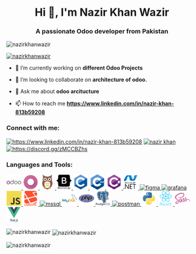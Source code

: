 <h1 align="center">Hi 👋, I'm Nazir Khan Wazir</h1>
<h3 align="center">A passionate Odoo developer from Pakistan</h3>

<p align="left"> <img src="https://komarev.com/ghpvc/?username=nazirkhanwazir&label=Profile%20views&color=0e75b6&style=flat" alt="nazirkhanwazir" /> </p>

<p align="left"> <a href="https://github.com/ryo-ma/github-profile-trophy"><img src="https://github-profile-trophy.vercel.app/?username=nazirkhanwazir" alt="nazirkhanwazir" /></a> </p>

- 🔭 I’m currently working on **different Odoo Projects**

- 👯 I’m looking to collaborate on **architecture of odoo.**

- 💬 Ask me about **odoo arcitucture**

- 📫 How to reach me **https://www.linkedin.com/in/nazir-khan-813b59208**

<h3 align="left">Connect with me:</h3>
<p align="left">
<a href="https://linkedin.com/in/https://www.linkedin.com/in/nazir-khan-813b59208" target="blank"><img align="center" src="https://raw.githubusercontent.com/rahuldkjain/github-profile-readme-generator/master/src/images/icons/Social/linked-in-alt.svg" alt="https://www.linkedin.com/in/nazir-khan-813b59208" height="30" width="40" /></a>
<a href="https://www.youtube.com/c/nazir khan" target="blank"><img align="center" src="https://raw.githubusercontent.com/rahuldkjain/github-profile-readme-generator/master/src/images/icons/Social/youtube.svg" alt="nazir khan" height="30" width="40" /></a>
<a href="https://discord.gg/https://discord.gg/zMCCBZhs" target="blank"><img align="center" src="https://raw.githubusercontent.com/rahuldkjain/github-profile-readme-generator/master/src/images/icons/Social/discord.svg" alt="https://discord.gg/zMCCBZhs" height="30" width="40" /></a>
</p>

<h3 align="left">Languages and Tools:</h3>
<p align="left"> <a href="https://www.odoo.com" target="_blank" rel="noreferrer"> <img src="https://github.com/Nazirkhanwazir/Nazirkhanwazir/blob/main/odoo2.png" alt="bootstrap" width="40" height="40"/> </a> 
   <a href="https://www.odoo.com" target="_blank" rel="noreferrer"> <img src="https://github.com/Nazirkhanwazir/Nazirkhanwazir/blob/main/odoo1.png" alt="bootstrap" width="40" height="40"/> </a><a href="https://github.com/odoo/owl" target="_blank" rel="noreferrer"> <img src="https://github.com/Nazirkhanwazir/Nazirkhanwazir/blob/main/owl.png" alt="bootstrap" width="40" height="40"/> </a>
  <a href="https://getbootstrap.com" target="_blank" rel="noreferrer"> <img src="https://raw.githubusercontent.com/devicons/devicon/master/icons/bootstrap/bootstrap-plain-wordmark.svg" alt="bootstrap" width="40" height="40"/> </a> <a href="https://www.cprogramming.com/" target="_blank" rel="noreferrer"> <img src="https://raw.githubusercontent.com/devicons/devicon/master/icons/c/c-original.svg" alt="c" width="40" height="40"/> </a> <a href="https://www.w3schools.com/cpp/" target="_blank" rel="noreferrer"> <img src="https://raw.githubusercontent.com/devicons/devicon/master/icons/cplusplus/cplusplus-original.svg" alt="cplusplus" width="40" height="40"/> </a> <a href="https://www.w3schools.com/cs/" target="_blank" rel="noreferrer"> <img src="https://raw.githubusercontent.com/devicons/devicon/master/icons/csharp/csharp-original.svg" alt="csharp" width="40" height="40"/> </a> <a href="https://dotnet.microsoft.com/" target="_blank" rel="noreferrer"> <img src="https://raw.githubusercontent.com/devicons/devicon/master/icons/dot-net/dot-net-original-wordmark.svg" alt="dotnet" width="40" height="40"/> </a> <a href="https://www.figma.com/" target="_blank" rel="noreferrer"> <img src="https://www.vectorlogo.zone/logos/figma/figma-icon.svg" alt="figma" width="40" height="40"/> </a> <a href="https://grafana.com" target="_blank" rel="noreferrer"> <img src="https://www.vectorlogo.zone/logos/grafana/grafana-icon.svg" alt="grafana" width="40" height="40"/> </a> <a href="https://developer.mozilla.org/en-US/docs/Web/JavaScript" target="_blank" rel="noreferrer"> <img src="https://raw.githubusercontent.com/devicons/devicon/master/icons/javascript/javascript-original.svg" alt="javascript" width="40" height="40"/> </a> <a href="https://laravel.com/" target="_blank" rel="noreferrer"> <img src="https://raw.githubusercontent.com/devicons/devicon/master/icons/laravel/laravel-plain-wordmark.svg" alt="laravel" width="40" height="40"/> </a> <a href="https://www.microsoft.com/en-us/sql-server" target="_blank" rel="noreferrer"> <img src="https://www.svgrepo.com/show/303229/microsoft-sql-server-logo.svg" alt="mssql" width="40" height="40"/> </a> <a href="https://www.mysql.com/" target="_blank" rel="noreferrer"> <img src="https://raw.githubusercontent.com/devicons/devicon/master/icons/mysql/mysql-original-wordmark.svg" alt="mysql" width="40" height="40"/> </a> <a href="https://www.php.net" target="_blank" rel="noreferrer"> <img src="https://raw.githubusercontent.com/devicons/devicon/master/icons/php/php-original.svg" alt="php" width="40" height="40"/> </a> <a href="https://www.postgresql.org" target="_blank" rel="noreferrer"> <img src="https://raw.githubusercontent.com/devicons/devicon/master/icons/postgresql/postgresql-original-wordmark.svg" alt="postgresql" width="40" height="40"/> </a> <a href="https://postman.com" target="_blank" rel="noreferrer"> <img src="https://www.vectorlogo.zone/logos/getpostman/getpostman-icon.svg" alt="postman" width="40" height="40"/> </a> <a href="https://www.python.org" target="_blank" rel="noreferrer"> <img src="https://raw.githubusercontent.com/devicons/devicon/master/icons/python/python-original.svg" alt="python" width="40" height="40"/> </a> <a href="https://reactjs.org/" target="_blank" rel="noreferrer"> <img src="https://raw.githubusercontent.com/devicons/devicon/master/icons/react/react-original-wordmark.svg" alt="react" width="40" height="40"/> </a> <a href="https://sass-lang.com" target="_blank" rel="noreferrer"> <img src="https://raw.githubusercontent.com/devicons/devicon/master/icons/sass/sass-original.svg" alt="sass" width="40" height="40"/> </a> <a href="https://vuejs.org/" target="_blank" rel="noreferrer"> <img src="https://raw.githubusercontent.com/devicons/devicon/master/icons/vuejs/vuejs-original-wordmark.svg" alt="vuejs" width="40" height="40"/> </a> </p>

<p><img align="left" src="https://github-readme-stats.vercel.app/api/top-langs?username=nazirkhanwazir&show_icons=true&locale=en&layout=compact" alt="nazirkhanwazir" /></p>

<p>&nbsp;<img align="center" src="https://github-readme-stats.vercel.app/api?username=nazirkhanwazir&show_icons=true&locale=en" alt="nazirkhanwazir" /></p>

<p><img align="center" src="https://github-readme-streak-stats.herokuapp.com/?user=nazirkhanwazir&" alt="nazirkhanwazir" /></p>
